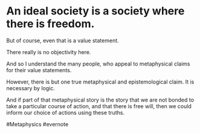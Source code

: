 # An ideal society is a society where there is freedom.

But of course, even that is a value statement.

There really is no objectivity here.

And so I understand the many people, who appeal to metaphysical claims for their value statements.

However, there is but one true metaphysical and epistemological claim. It is necessary by logic.

And if part of that metaphysical story is the story that we are not bonded to take a particular course of action, and that there is free will, then we could inform our choice of actions using these truths.

\#Metaphysics #evernote

